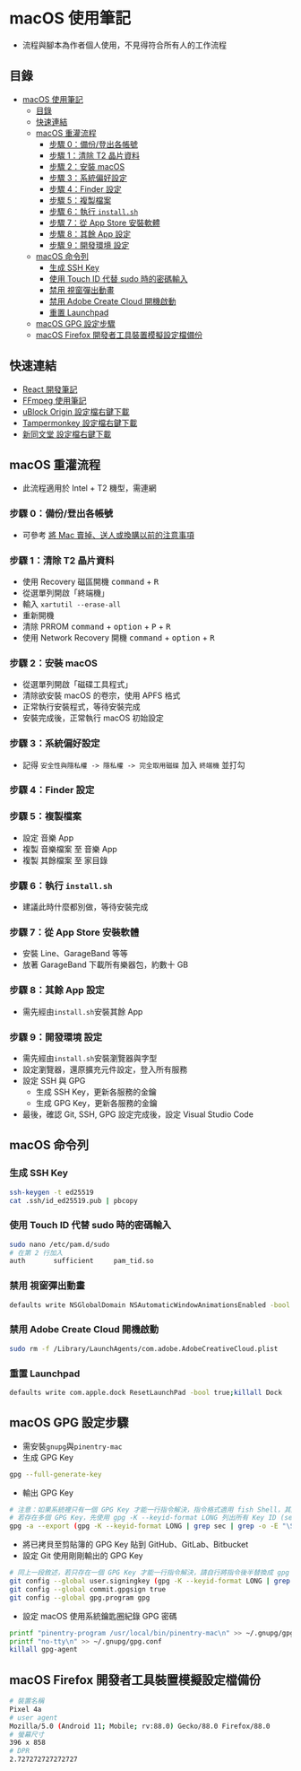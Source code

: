 # macOS 使用筆記

- 流程與腳本為作者個人使用，不見得符合所有人的工作流程

## 目錄

- [macOS 使用筆記](#macos-使用筆記)
  - [目錄](#目錄)
  - [快速連結](#快速連結)
  - [macOS 重灌流程](#macos-重灌流程)
    - [步驟 0：備份/登出各帳號](#步驟-0備份登出各帳號)
    - [步驟 1：清除 T2 晶片資料](#步驟-1清除-t2-晶片資料)
    - [步驟 2：安裝 macOS](#步驟-2安裝-macos)
    - [步驟 3：系統偏好設定](#步驟-3系統偏好設定)
    - [步驟 4：Finder 設定](#步驟-4finder-設定)
    - [步驟 5：複製檔案](#步驟-5複製檔案)
    - [步驟 6：執行 `install.sh`](#步驟-6執行-installsh)
    - [步驟 7：從 App Store 安裝軟體](#步驟-7從-app-store-安裝軟體)
    - [步驟 8：其餘 App 設定](#步驟-8其餘-app-設定)
    - [步驟 9：開發環境 設定](#步驟-9開發環境-設定)
  - [macOS 命令列](#macos-命令列)
    - [生成 SSH Key](#生成-ssh-key)
    - [使用 Touch ID 代替 sudo 時的密碼輸入](#使用-touch-id-代替-sudo-時的密碼輸入)
    - [禁用 視窗彈出動畫](#禁用-視窗彈出動畫)
    - [禁用 Adobe Create Cloud 開機啟動](#禁用-adobe-create-cloud-開機啟動)
    - [重置 Launchpad](#重置-launchpad)
  - [macOS GPG 設定步驟](#macos-gpg-設定步驟)
  - [macOS Firefox 開發者工具裝置模擬設定檔備份](#macos-firefox-開發者工具裝置模擬設定檔備份)

## 快速連結

- [React 開發筆記](react/README.md)
- [FFmpeg 使用筆記](ffmpeg/README.md)
- <a href="https://raw.githubusercontent.com/Florencea/my-macos-build/main/configs/ublock-advanced.txt" download>uBlock Origin 設定檔右鍵下載</a>
- <a href="https://github.com/Florencea/my-macos-build/raw/main/configs/tampermonkey-backup.txt" download>Tampermonkey 設定檔右鍵下載</a>
- <a href="https://github.com/Florencea/my-macos-build/raw/main/configs/tongwentang-pref.json" download>新同文堂 設定檔右鍵下載</a>

## macOS 重灌流程

- 此流程適用於 Intel + T2 機型，需連網

### 步驟 0：備份/登出各帳號

- 可參考 [將 Mac 賣掉、送人或換購以前的注意事項](https://support.apple.com/zh-tw/HT201065)

### 步驟 1：清除 T2 晶片資料

- 使用 Recovery 磁區開機 <kbd>command</kbd> + <kbd>R</kbd>
- 從選單列開啟「終端機」
- 輸入 `xartutil --erase-all`
- 重新開機
- 清除 PRROM <kbd>command</kbd> + <kbd>option</kbd> + <kbd>P</kbd> + <kbd>R</kbd>
- 使用 Network Recovery 開機 <kbd>command</kbd> + <kbd>option</kbd> + <kbd>R</kbd>

### 步驟 2：安裝 macOS

- 從選單列開啟「磁碟工具程式」
- 清除欲安裝 macOS 的卷宗，使用 APFS 格式
- 正常執行安裝程式，等待安裝完成
- 安裝完成後，正常執行 macOS 初始設定

### 步驟 3：系統偏好設定

- 記得 `安全性與隱私權 -> 隱私權 -> 完全取用磁碟` 加入 `終端機` 並打勾

### 步驟 4：Finder 設定

### 步驟 5：複製檔案

- 設定 音樂 App
- 複製 音樂檔案 至 音樂 App
- 複製 其餘檔案 至 家目錄

### 步驟 6：執行 `install.sh`

- 建議此時什麼都別做，等待安裝完成

### 步驟 7：從 App Store 安裝軟體

- 安裝 Line、GarageBand 等等
- 放著 GarageBand 下載所有樂器包，約數十 GB

### 步驟 8：其餘 App 設定

- 需先經由`install.sh`安裝其餘 App

### 步驟 9：開發環境 設定

- 需先經由`install.sh`安裝瀏覽器與字型
- 設定瀏覽器，還原擴充元件設定，登入所有服務
- 設定 SSH 與 GPG
  - 生成 SSH Key，更新各服務的金鑰
  - 生成 GPG Key，更新各服務的金鑰
- 最後，確認 Git, SSH, GPG 設定完成後，設定 Visual Studio Code

## macOS 命令列

### 生成 SSH Key

```bash
ssh-keygen -t ed25519
cat .ssh/id_ed25519.pub | pbcopy
```

### 使用 Touch ID 代替 sudo 時的密碼輸入

```bash
sudo nano /etc/pam.d/sudo
# 在第 2 行加入
auth       sufficient     pam_tid.so
```

### 禁用 視窗彈出動畫

```bash
defaults write NSGlobalDomain NSAutomaticWindowAnimationsEnabled -bool NO
```

### 禁用 Adobe Create Cloud 開機啟動

```bash
sudo rm -f /Library/LaunchAgents/com.adobe.AdobeCreativeCloud.plist
```

### 重置 Launchpad

```bash
defaults write com.apple.dock ResetLaunchPad -bool true;killall Dock
```

## macOS GPG 設定步驟

- 需安裝`gnupg`與`pinentry-mac`
- 生成 GPG Key

```bash
gpg --full-generate-key
```

- 輸出 GPG Key

```bash
# 注意：如果系統裡只有一個 GPG Key 才能一行指令解決，指令格式適用 fish Shell，其餘 Shell 需改變寫法
# 若存在多個 GPG Key，先使用 gpg -K --keyid-format LONG 列出所有 Key ID (sec 後面的那個) 再使用 gpg -a --export <Key ID> 來輸出
gpg -a --export (gpg -K --keyid-format LONG | grep sec | grep -o -E "\S{16}\s") | pbcopy
```

- 將已拷貝至剪貼簿的 GPG Key 貼到 GitHub、GitLab、Bitbucket
- 設定 Git 使用剛剛輸出的 GPG Key

```bash
# 同上一段敘述，若只存在一個 GPG Key 才能一行指令解決，請自行將指令後半替換成 gpg -K --keyid-format LONG 輸出的 Key ID
git config --global user.signingkey (gpg -K --keyid-format LONG | grep sec | grep -o -E "\S{16}\s")
git config --global commit.gpgsign true
git config --global gpg.program gpg
```

- 設定 macOS 使用系統鑰匙圈紀錄 GPG 密碼

```bash
printf "pinentry-program /usr/local/bin/pinentry-mac\n" >> ~/.gnupg/gpg-agent.conf
printf "no-tty\n" >> ~/.gnupg/gpg.conf
killall gpg-agent
```

## macOS Firefox 開發者工具裝置模擬設定檔備份

```bash
# 裝置名稱
Pixel 4a
# user agent
Mozilla/5.0 (Android 11; Mobile; rv:88.0) Gecko/88.0 Firefox/88.0
# 螢幕尺寸
396 x 858
# DPR
2.727272727272727
```
